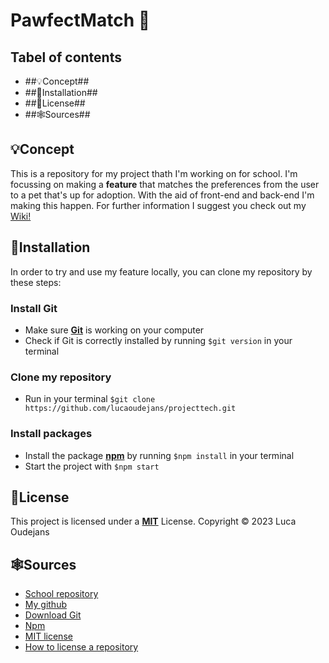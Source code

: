 # PawfectMatch 🐾
## Tabel of contents
* ##💡Concept##
* ##👾Installation##
* ##📝License##
* ##🕸️Sources##

## 💡Concept
This is a repository for my project thath I'm working on for school. I'm focussing on making a **feature**  that matches the preferences from the user to a pet that's up for adoption. With the aid of front-end and back-end I'm making this happen. For further information I suggest you check out my [Wiki!](https://github.com/lucaoudejans/projecttech/wiki)

## 👾Installation 
In order to try and use my feature locally, you can clone my repository by these steps:

### Install Git
* Make sure **[Git](https://github.com/git-guides/install-git)** is working on your computer
* Check if Git is correctly installed by running `$git version` in your terminal

### Clone my repository
* Run in your terminal `$git clone https://github.com/lucaoudejans/projecttech.git`

### Install packages
* Install the package **[npm](https://npmjs.com/)** by running `$npm install` in your terminal
* Start the project with `$npm start`

## 📝License
This project is licensed under a **[MIT](https://github.com/lucaoudejans/projecttech/blob/main/LICENSE)** License. Copyright © 2023 Luca Oudejans

## 🕸️Sources
* [School repository](https://github.com/cmda-bt)
* [My github](https://github.com/lucaoudejans/projecttech)
* [Download Git](https://github.com/git-guides/install-git)
* [Npm](https://npmjs.com/)
* [MIT license](https://github.com/lucaoudejans/projecttech/blob/main/LICENSE)
* [How to license a repository](https://docs.github.com/en/repositories/managing-your-repositorys-settings-and-features/customizing-your-repository/licensing-a-repository)